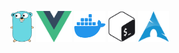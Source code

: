 <img src="img/go.svg" alt="go" height="50"> <img src="img/vuejs.svg" alt="vuejs" height="50"> <img src="img/docker.svg" alt="docker" height="50"> <img src="img/sh.svg" alt="shell" height="50"> <img src="img/archlinux.svg" alt="arch linux" height="50">